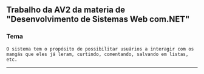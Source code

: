 ## Trabalho da AV2 da materia de "Desenvolvimento de Sistemas Web com.NET"

### Tema
	O sistema tem o propósito de possibilitar usuários a interagir com os mangás que eles já leram, curtindo, comentando, salvando em listas, etc.
---
